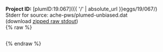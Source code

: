 **Project ID:** [plumID:19.067]({{ '/' | absolute_url }}eggs/19/067/)  
Stderr for source:  ache-pws/plumed-unbiased.dat   
(download [zipped raw stdout](plumed-unbiased.dat.plumed.stdout.txt.zip))  
{% raw %}
<pre>
</pre>
{% endraw %}
